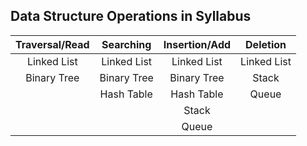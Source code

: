 ## Data Structure Operations in Syllabus

| Traversal/Read | Searching  | Insertion/Add | Deletion |
| :-----------: | :--------: | :-----------: | :------: |
| Linked List   | Linked List| Linked List   | Linked List |
| Binary Tree   | Binary Tree| Binary Tree   | Stack   |
|		| Hash Table | Hash Table    | Queue    |
|               |            | Stack         |          |
|               |            | Queue         |          |

